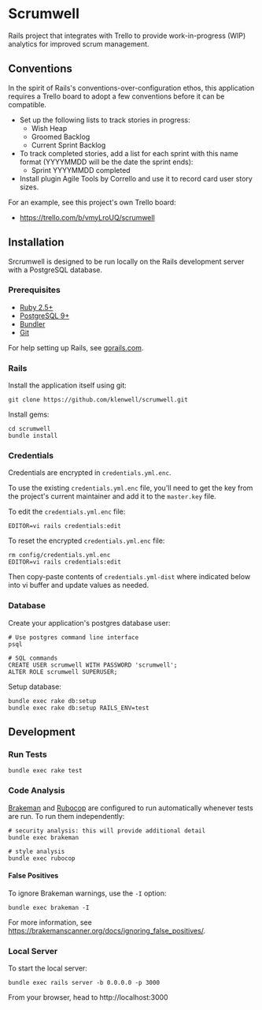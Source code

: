# Scrumwell

Rails project that integrates with Trello to provide work-in-progress (WIP) analytics for improved scrum management.


## Conventions

In the spirit of Rails's conventions-over-configuration ethos, this application requires a Trello board to adopt a few conventions before it can be compatible.

- Set up the following lists to track stories in progress:
  - Wish Heap
  - Groomed Backlog
  - Current Sprint Backlog
- To track completed stories, add a list for each sprint with this name format (YYYYMMDD will be the date the sprint ends):
  - Sprint YYYYMMDD completed
- Install plugin Agile Tools by Corrello and use it to record card user story sizes.

For an example, see this project's own Trello board:

- https://trello.com/b/vmyLroUQ/scrumwell


## Installation

Srcrumwell is designed to be run locally on the Rails development server with a PostgreSQL database.

### Prerequisites

- [Ruby 2.5+](https://www.ruby-lang.org/en/downloads/)
- [PostgreSQL 9+](http://www.postgresql.org/)
- [Bundler](http://bundler.io/)
- [Git](http://git-scm.com/)

For help setting up Rails, see [gorails.com](https://gorails.com/setup/).

### Rails

Install the application itself using git:

    git clone https://github.com/klenwell/scrumwell.git

Install gems:

    cd scrumwell
    bundle install

### Credentials

Credentials are encrypted in `credentials.yml.enc`.

To use the existing `credentials.yml.enc` file, you'll need to get the key from the project's current maintainer and add it to the `master.key` file.

To edit the `credentials.yml.enc` file:

    EDITOR=vi rails credentials:edit

To reset the encrypted `credentials.yml.enc` file:

    rm config/credentials.yml.enc
    EDITOR=vi rails credentials:edit

Then copy-paste contents of `credentials.yml-dist` where indicated below into vi buffer and update values as needed.

### Database

Create your application's postgres database user:

    # Use postgres command line interface
    psql

    # SQL commands
    CREATE USER scrumwell WITH PASSWORD 'scrumwell';
    ALTER ROLE scrumwell SUPERUSER;

Setup database:

    bundle exec rake db:setup
    bundle exec rake db:setup RAILS_ENV=test


## Development

### Run Tests

    bundle exec rake test

### Code Analysis
[Brakeman](https://github.com/presidentbeef/brakeman) and [Rubocop](https://github.com/bbatsov/rubocop) are configured to run automatically whenever tests are run. To run them independently:

```
# security analysis: this will provide additional detail
bundle exec brakeman

# style analysis
bundle exec rubocop
```

#### False Positives

To ignore Brakeman warnings, use the `-I` option:

    bundle exec brakeman -I

For more information, see https://brakemanscanner.org/docs/ignoring_false_positives/.

### Local Server

To start the local server:

    bundle exec rails server -b 0.0.0.0 -p 3000

From your browser, head to http://localhost:3000
